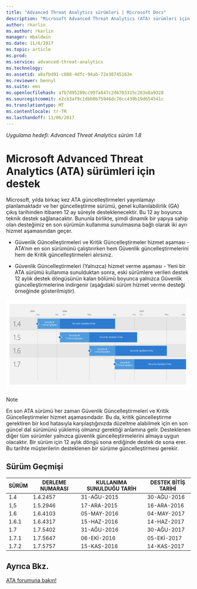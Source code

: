 ```yaml
---
title: "Advanced Threat Analytics sürümleri | Microsoft Docs"
description: "Microsoft Advanced Threat Analytics (ATA) sürümleri için sağlanan farklı destek seçenekleri açıklanır."
author: rkarlin
ms.author: rkarlin
manager: mbaldwin
ms.date: 11/6/2017
ms.topic: article
ms.prod: 
ms.service: advanced-threat-analytics
ms.technology: 
ms.assetid: a8afbd91-c888-4dfc-94ab-72e38745163e
ms.reviewer: bennyl
ms.suite: ems
ms.openlocfilehash: a7b7d95289cc997a647c2d6703315c283e8a9328
ms.sourcegitcommit: e2cb3af9c1dbb0b75946dc70cc439b19d654541c
ms.translationtype: MT
ms.contentlocale: tr-TR
ms.lasthandoff: 11/06/2017
---
```

*Uygulama hedefi: Advanced Threat Analytics sürüm 1.8*

# <a name="support-for-microsoft-advanced-threat-analytics-ata-versions"></a>Microsoft Advanced Threat Analytics (ATA) sürümleri için destek

Microsoft, yılda birkaç kez ATA güncelleştirmeleri yayınlamayı planlamaktadır ve her güncelleştirme sürümü, genel kullanılabilirlik (GA) çıkış tarihinden itibaren 12 ay süreyle desteklenecektir. Bu 12 ay boyunca teknik destek sağlanacaktır. Bununla birlikte, şimdi dinamik bir yapıya sahip olan desteğimiz en son sürümün kullanıma sunulmasına bağlı olarak iki ayrı hizmet aşamasından geçer.

-   Güvenlik Güncelleştirmeleri ve Kritik Güncelleştirmeler hizmet aşaması - ATA’nın en son sürümünü çalıştırırken hem Güvenlik güncelleştirmelerini hem de Kritik güncelleştirmeleri alırsınız.

-   Güvenlik Güncelleştirmeleri (Yalnızca) hizmet verme aşaması - Yeni bir ATA sürümü kullanıma sunulduktan sonra, eski sürümlere verilen destek 12 aylık destek döngüsünün kalan bölümü boyunca yalnızca Güvenlik güncelleştirmelerine indirgenir (aşağıdaki sürüm hizmet verme desteği örneğinde gösterilmiştir).
 
![Sürüm hizmet verme desteği örneği](media/versions.png)

> [!Note]
> En son ATA sürümü her zaman Güvenlik Güncelleştirmeleri ve Kritik Güncelleştirmeler hizmet aşamasındadır. Bu da, kritik güncelleştirme gerektiren bir kod hatasıyla karşılaştığınızda düzeltme alabilmek için en son güncel dal sürümünü yüklemiş olmanız gerektiği anlamına gelir. Desteklenen diğer tüm sürümler yalnızca güvenlik güncelleştirmelerini almaya uygun olacaktır. Bir sürüm için 12 aylık döngü sona erdiğinde destek de sona erer. Bu tarihte müşterilerin desteklenen bir sürüme güncelleştirmesi gerekir.

## <a name="version-history"></a>Sürüm Geçmişi

|SÜRÜM|DERLEME NUMARASI|KULLANIMA SUNULDUĞU TARİH| DESTEK BİTİŞ TARİHİ|
|----|----|----|----|
|1.4|1.4.2457|31-AĞU-2015|30-AĞU-2016|
|1,5|1.5.2946|17-ARA-2015|16-ARA-2016|
|1.6|1.6.4103|05-MAY-2016|04-MAY-2017|
|1.6.1|1.6.4317|15-HAZ-2016|14-HAZ-2017|
|1.7|1.7.5402|31-AĞU-2016|30-AĞU-2017|
|1.7.1|1.7.5647|06-EKİ-2016|05-EKİ-2017|
|1.7.2|1.7.5757|15-KAS-2016|14-KAS-2017|





## <a name="see-also"></a>Ayrıca Bkz.
[ATA forumuna bakın!](https://social.technet.microsoft.com/Forums/security/home?forum=mata)
